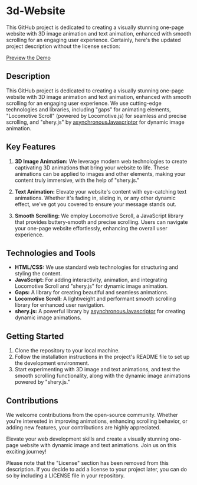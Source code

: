 # 3d-Website
This GitHub project is dedicated to creating a visually stunning one-page website with 3D image animation and text animation, enhanced with smooth scrolling for an engaging user experience.
Certainly, here's the updated project description without the license section:



[Preview the Demo](https://3d-website-silk-beta.vercel.app/)



## Description

This GitHub project is dedicated to creating a visually stunning one-page website with 3D image animation and text animation, enhanced with smooth scrolling for an engaging user experience. We use cutting-edge technologies and libraries, including "gaps" for animating elements, "Locomotive Scroll" (powered by Locomotive.js) for seamless and precise scrolling, and "shery.js" by [asynchronousJavascriptor](https://github.com/asynchronousJavascriptor) for dynamic image animation.

## Key Features

1. **3D Image Animation:** We leverage modern web technologies to create captivating 3D animations that bring your website to life. These animations can be applied to images and other elements, making your content truly immersive, with the help of "shery.js."

2. **Text Animation:** Elevate your website's content with eye-catching text animations. Whether it's fading in, sliding in, or any other dynamic effect, we've got you covered to ensure your message stands out.

3. **Smooth Scrolling:** We employ Locomotive Scroll, a JavaScript library that provides buttery-smooth and precise scrolling. Users can navigate your one-page website effortlessly, enhancing the overall user experience.

## Technologies and Tools

- **HTML/CSS:** We use standard web technologies for structuring and styling the content.
- **JavaScript:** For adding interactivity, animation, and integrating Locomotive Scroll and "shery.js" for dynamic image animation.
- **Gaps:** A library for creating beautiful and seamless animations.
- **Locomotive Scroll:** A lightweight and performant smooth scrolling library for enhanced user navigation.
- **shery.js:** A powerful library by [asynchronousJavascriptor](https://github.com/asynchronousJavascriptor) for creating dynamic image animations.

## Getting Started

1. Clone the repository to your local machine.
2. Follow the installation instructions in the project's README file to set up the development environment.
3. Start experimenting with 3D image and text animations, and test the smooth scrolling functionality, along with the dynamic image animations powered by "shery.js."

## Contributions

We welcome contributions from the open-source community. Whether you're interested in improving animations, enhancing scrolling behavior, or adding new features, your contributions are highly appreciated.

Elevate your web development skills and create a visually stunning one-page website with dynamic image and text animations. Join us on this exciting journey!

Please note that the "License" section has been removed from this description. If you decide to add a license to your project later, you can do so by including a LICENSE file in your repository.
